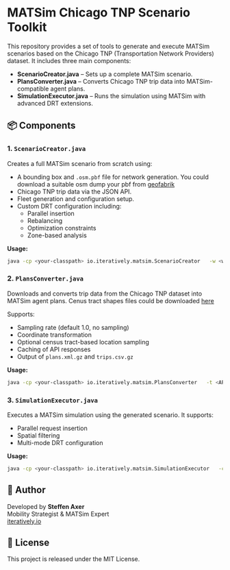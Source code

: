 # MATSim Chicago TNP Scenario Toolkit

This repository provides a set of tools to generate and execute MATSim scenarios based on the Chicago TNP (Transportation Network Providers) dataset. It includes three main components:

- **ScenarioCreator.java** – Sets up a complete MATSim scenario.
- **PlansConverter.java** – Converts Chicago TNP trip data into MATSim-compatible agent plans.
- **SimulationExecutor.java** – Runs the simulation using MATSim with advanced DRT extensions.

## 📦 Components

### 1. `ScenarioCreator.java`
Creates a full MATSim scenario from scratch using:
- A bounding box and `.osm.pbf` file for network generation. You could download a suitable osm dump your pbf from [geofabrik](https://download.geofabrik.de/)
- Chicago TNP trip data via the JSON API.
- Fleet generation and configuration setup.
- Custom DRT configuration including:
  - Parallel insertion
  - Rebalancing
  - Optimization constraints
  - Zone-based analysis

**Usage:**
```bash
java -cp <your-classpath> io.iteratively.matsim.ScenarioCreator   -w <workdir>   -u <osm.pbf URL>   -k <network key>   -e <EPSG code>   -S <start date>   -E <end date>   -t <API token>   -bbox <xmin,ymin,xmax,ymax>   [-c <census tract file>]   [-r <sample rate>]
```

### 2. `PlansConverter.java`
Downloads and converts trip data from the Chicago TNP dataset into MATSim agent plans. 
Cenus tract shapes files could be downloaded [here](https://www.census.gov/geographies/mapping-files/time-series/geo/tiger-line-file.html)

Supports:
- Sampling rate (default 1.0, no sampling)
- Coordinate transformation
- Optional census tract-based location sampling
- Caching of API responses
- Output of `plans.xml.gz` and `trips.csv.gz`

**Usage:**
```bash
java -cp <your-classpath> io.iteratively.matsim.PlansConverter   -t <API token>   -w <workdir>   -S <start date>   [-E <end date>]   -e <EPSG code>   [-c <census tract file>]   [-r <sample rate>]
```

### 3. `SimulationExecutor.java`
Executes a MATSim simulation using the generated scenario. It supports:
- Parallel request insertion
- Spatial filtering
- Multi-mode DRT configuration

**Usage:**
```bash
java -cp <your-classpath> io.iteratively.matsim.SimulationExecutor   -c <path to config.xml>   -o <output directory>
```

## 🧠 Author
Developed by **Steffen Axer**  
Mobility Strategist & MATSim Expert  
[iteratively.io](https://iteratively.io)

## 📝 License
This project is released under the MIT License.
